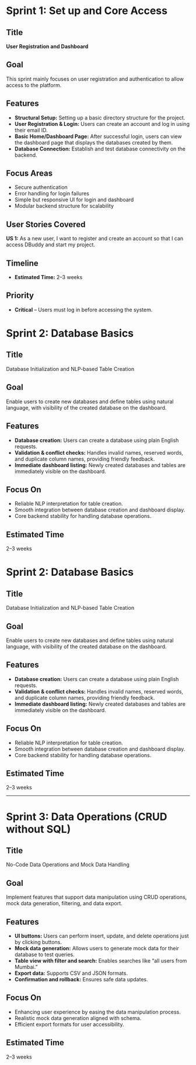 # Sprint 1: Set up and Core Access

## Title  
**User Registration and Dashboard**

## Goal  
This sprint mainly focuses on user registration and authentication to allow access to the platform.

## Features  
- **Structural Setup:** Setting up a basic directory structure for the project.  
- **User Registration & Login:** Users can create an account and log in using their email ID.  
- **Basic Home/Dashboard Page:** After successful login, users can view the dashboard page that displays the databases created by them.  
- **Database Connection:** Establish and test database connectivity on the backend.  

## Focus Areas  
- Secure authentication  
- Error handling for login failures  
- Simple but responsive UI for login and dashboard  
- Modular backend structure for scalability  

## User Stories Covered  
**US 1:** As a new user, I want to register and create an account so that I can access DBuddy and start my project.  

## Timeline  
- **Estimated Time:** 2–3 weeks  

## Priority  
- **Critical** – Users must log in before accessing the system.  



# Sprint 2: Database Basics

## Title
Database Initialization and NLP-based Table Creation

## Goal
Enable users to create new databases and define tables using natural language, with visibility of the created database on the dashboard.

## Features
- **Database creation:** Users can create a database using plain English requests.  
- **Validation & conflict checks:** Handles invalid names, reserved words, and duplicate column names, providing friendly feedback.  
- **Immediate dashboard listing:** Newly created databases and tables are immediately visible on the dashboard.

## Focus On
- Reliable NLP interpretation for table creation.  
- Smooth integration between database creation and dashboard display.  
- Core backend stability for handling database operations.

## Estimated Time
2–3 weeks

# Sprint 2: Database Basics

## Title
Database Initialization and NLP-based Table Creation

## Goal
Enable users to create new databases and define tables using natural language, with visibility of the created database on the dashboard.

## Features
- **Database creation:** Users can create a database using plain English requests.  
- **Validation & conflict checks:** Handles invalid names, reserved words, and duplicate column names, providing friendly feedback.  
- **Immediate dashboard listing:** Newly created databases and tables are immediately visible on the dashboard.

## Focus On
- Reliable NLP interpretation for table creation.  
- Smooth integration between database creation and dashboard display.  
- Core backend stability for handling database operations.

## Estimated Time
2–3 weeks

---

# Sprint 3: Data Operations (CRUD without SQL)

## Title
No-Code Data Operations and Mock Data Handling

## Goal
Implement features that support data manipulation using CRUD operations, mock data generation, filtering, and data export.

## Features
- **UI buttons:** Users can perform insert, update, and delete operations just by clicking buttons.  
- **Mock data generation:** Allows users to generate mock data for their database to test queries.  
- **Table view with filter and search:** Enables searches like “all users from Mumbai.”  
- **Export data:** Supports CSV and JSON formats.  
- **Confirmation and rollback:** Ensures safe data updates.

## Focus On
- Enhancing user experience by easing the data manipulation process.  
- Realistic mock data generation aligned with schema.  
- Efficient export formats for user accessibility.

## Estimated Time
2–3 weeks
